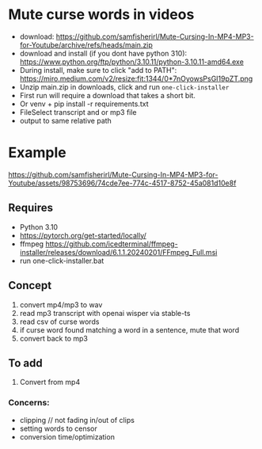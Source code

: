 # Mute curse words in videos
 


- download: https://github.com/samfisherirl/Mute-Cursing-In-MP4-MP3-for-Youtube/archive/refs/heads/main.zip
- download and install (if you dont have python 310): https://www.python.org/ftp/python/3.10.11/python-3.10.11-amd64.exe
- During install, make sure to click "add to PATH": https://miro.medium.com/v2/resize:fit:1344/0*7nOyowsPsGI19pZT.png
- Unzip main.zip in downloads, click and run `one-click-installer`
- First run will require a download that takes a short bit.  
- Or venv + pip install -r requirements.txt
- FileSelect transcript and or mp3 file
- output to same relative path

# Example 

https://github.com/samfisherirl/Mute-Cursing-In-MP4-MP3-for-Youtube/assets/98753696/74cde7ee-774c-4517-8752-45a081d10e8f


## Requires 

- Python 3.10
- https://pytorch.org/get-started/locally/
- ffmpeg https://github.com/icedterminal/ffmpeg-installer/releases/download/6.1.1.20240201/FFmpeg_Full.msi
- run one-click-installer.bat

## Concept 

1) convert mp4/mp3 to wav
2) read mp3 transcript with openai wisper via stable-ts
3) read csv of curse words
4) if curse word found matching a word in a sentence, mute that word
5) convert back to mp3

## To add

1) Convert from mp4
   

### Concerns:

- clipping // not fading in/out of clips
- setting words to censor
- conversion time/optimization
